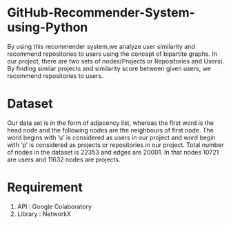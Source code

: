# GitHub-Recommender-System-using-Python
By using this recommender system,we analyze user similarity and recommend repositories to users using the concept of bipartite graphs. In our project, there are two sets of nodes(Projects or Repositories and Users). By finding similar projects and similarity score between given users, we recommend repositories to users.
# Dataset
 Our data set is in the form of adjacency list, whereas the first word is the head node and the following nodes are the neighbours of first node. 
 The word begins with ‘u’ is considered as users in our project and word begin with ‘p’ is considered as projects or repositories in our project. 
 Total number of nodes in the dataset is 22353 and edges are 20001. 
 In that nodes 10721 are users and 11632 nodes are projects.
# Requirement
  1) API      : Google Colaboratory
  2) Library  : NetworkX
  
